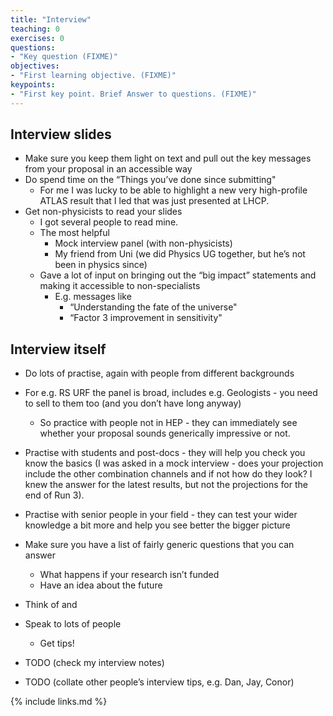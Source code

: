 ```yaml
---
title: "Interview"
teaching: 0
exercises: 0
questions:
- "Key question (FIXME)"
objectives:
- "First learning objective. (FIXME)"
keypoints:
- "First key point. Brief Answer to questions. (FIXME)"
---
```


## Interview slides
- Make sure you keep them light on text and pull out the key messages from your proposal in an accessible way
- Do spend time on the “Things you’ve done since submitting"
	- For me I was lucky to be able to highlight a new very high-profile ATLAS result that I led that was just presented at LHCP.
- Get non-physicists to read your slides
	- I got several people to read mine. 
	- The most helpful 
		- Mock interview panel (with non-physicists)
		- My friend from Uni (we did Physics UG together, but he’s not been in physics since)
	- Gave a lot of input on bringing out the “big impact” statements and making it accessible to non-specialists
		- E.g. messages like
			- “Understanding the fate of the universe"
			- “Factor 3 improvement in sensitivity"
 
## Interview itself 
- Do lots of practise, again with people from different backgrounds 
- For e.g. RS URF the panel is broad, includes e.g. Geologists - you need to sell to them too (and you don’t have long anyway)
	- So practice with people not in HEP - they can immediately see whether your proposal sounds generically impressive or not.


- Practise with students and post-docs - they will help you check you know the basics (I was asked in a mock interview - does your projection include the other combination channels and if not how do they look? I knew the answer for the latest results, but not the projections for the end of Run 3).
- Practise with senior people in your field - they can test your wider knowledge a bit more and help you see better the bigger picture
- Make sure you have a list of fairly generic questions that you can answer
	- What happens if your research isn’t funded 
	- Have an idea about the future
- Think of and
- Speak to lots of people
	- Get tips!
- TODO (check my interview notes)
- TODO (collate other people’s interview tips, e.g. Dan, Jay, Conor)



{% include links.md %}

